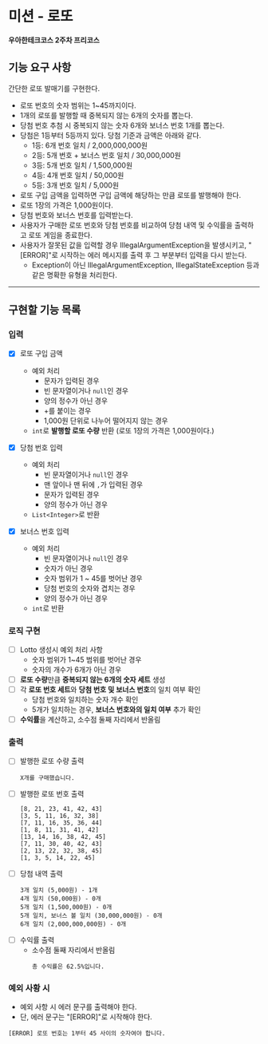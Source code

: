 # 미션 - 로또

**우아한테크코스 2주차 프리코스**

## 기능 요구 사항
간단한 로또 발매기를 구현한다.

- 로또 번호의 숫자 범위는 1~45까지이다.
- 1개의 로또를 발행할 때 중복되지 않는 6개의 숫자를 뽑는다.
- 당첨 번호 추첨 시 중복되지 않는 숫자 6개와 보너스 번호 1개를 뽑는다.
- 당첨은 1등부터 5등까지 있다. 당첨 기준과 금액은 아래와 같다.
  - 1등: 6개 번호 일치 / 2,000,000,000원
  - 2등: 5개 번호 + 보너스 번호 일치 / 30,000,000원
  - 3등: 5개 번호 일치 / 1,500,000원
  - 4등: 4개 번호 일치 / 50,000원
  - 5등: 3개 번호 일치 / 5,000원
- 로또 구입 금액을 입력하면 구입 금액에 해당하는 만큼 로또를 발행해야 한다.
- 로또 1장의 가격은 1,000원이다.
- 당첨 번호와 보너스 번호를 입력받는다.
- 사용자가 구매한 로또 번호와 당첨 번호를 비교하여 당첨 내역 및 수익률을 출력하고 로또 게임을 종료한다.
- 사용자가 잘못된 값을 입력할 경우 IllegalArgumentException을 발생시키고, "[ERROR]"로 시작하는 에러 메시지를 출력 후 그 부분부터 입력을 다시 받는다.
  - Exception이 아닌 IllegalArgumentException, IllegalStateException 등과 같은 명확한 유형을 처리한다.

---

##  구현할 기능 목록
### 입력
- [x] 로또 구입 금액
  - 예외 처리
    - 문자가 입력된 경우
    - 빈 문자열이거나 `null`인 경우
    - 양의 정수가 아닌 경우
    - +를 붙이는 경우
    - 1,000원 단위로 나누어 떨어지지 않는 경우
  - `int`로 **발행할 로또 수량** 반환  (로또 1장의 가격은 1,000원이다.)

- [x] 당첨 번호 입력
  - 예외 처리
    - 빈 문자열이거나 `null`인 경우
    - 맨 앞이나 맨 뒤에 `,`가 입력된 경우
    - 문자가 입력된 경우
    - 양의 정수가 아닌 경우
  - `List<Integer>`로 반환
- [x] 보너스 번호 입력
  - 예외 처리
    - 빈 문자열이거나 `null`인 경우
    - 숫자가 아닌 경우
    - 숫자 범위가 1 ~ 45를 벗어난 경우
    - 당첨 번호의 숫자와 겹치는 경우
    - 양의 정수가 아닌 경우
  - `int`로 반환

### 로직 구현
- [ ] Lotto 생성시 예외 처리 사항
    - 숫자 범위가 1~45 범위를 벗어난 경우
    - 숫자의 개수가 6개가 아닌 경우
- [ ] **로또 수량**만큼 **중복되지 않는 6개의 숫자 세트** 생성
- [ ] 각 **로또 번호 세트**와 **당첨 번호 및 보너스 번호**의 일치 여부 확인
  - 당첨 번호와 일치하는 숫자 개수 확인
  - 5개가 일치하는 경우, **보너스 번호와의 일치 여부** 추가 확인
- [ ] **수익률**을 계산하고, 소수점 둘째 자리에서 반올림

### 출력
- [ ] 발행한 로또 수량 출력
    ```agsl
    X개를 구매했습니다.
    ```
- [ ] 발행한 로또 번호 출력
    ```agsl
    [8, 21, 23, 41, 42, 43] 
    [3, 5, 11, 16, 32, 38] 
    [7, 11, 16, 35, 36, 44] 
    [1, 8, 11, 31, 41, 42] 
    [13, 14, 16, 38, 42, 45] 
    [7, 11, 30, 40, 42, 43] 
    [2, 13, 22, 32, 38, 45] 
    [1, 3, 5, 14, 22, 45]
    ```
- [ ] 당첨 내역 출력
    ```agsl
    3개 일치 (5,000원) - 1개
    4개 일치 (50,000원) - 0개
    5개 일치 (1,500,000원) - 0개
    5개 일치, 보너스 볼 일치 (30,000,000원) - 0개
    6개 일치 (2,000,000,000원) - 0개
    ```
- [ ] 수익률 출력
  - 소수점 둘째 자리에서 반올림
    ```agsl
    총 수익률은 62.5%입니다.
    ```

### 예외 사황 시
- 예외 사항 시 에러 문구를 출력해야 한다.
- 단, 에러 문구는 "[ERROR]"로 시작해야 한다.
```agsl
[ERROR] 로또 번호는 1부터 45 사이의 숫자여야 합니다.
```



